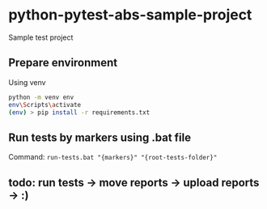 # python-pytest-abs-sample-project

Sample test project

## Prepare environment

Using venv  

```sh
python -m venv env
env\Scripts\activate
(env) > pip install -r requirements.txt
```

## Run tests by markers using .bat file

Command: `run-tests.bat "{markers}" "{root-tests-folder}"`  

## todo: run tests -> move reports -> upload reports -> :)
